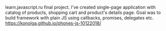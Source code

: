 
learn.javascript.ru final project. 
I've created single-page application with catalog of products, shopping cart and product's details page. 
Goal was to build framework with plain JS using callbacks, promises, delegates etc.
https://konolga.github.io/phones-js-10122018/
